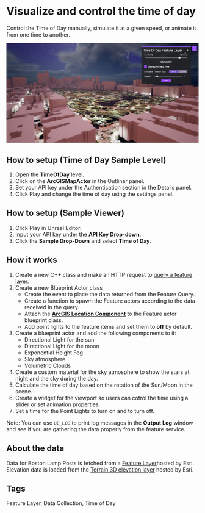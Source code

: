 # Visualize and control the time of day

Control the Time of Day manually, simulate it at a given speed, or animate it from one time to another.

![Image of Time of Day Sample](TimeOfDay.png)

## How to setup (Time of Day Sample Level)

1. Open the **TimeOfDay** level.
2. Click on the **ArcGISMapActor** in the Outliner panel.
3. Set your API key under the Authentication section in the Details panel.
4. Click Play and change the time of day using the settings panel.

## How to setup (Sample Viewer)

1. Click Play in Unreal Editor.
2. Input your API key under the **API Key Drop-down**.
3. Click the **Sample Drop-Down** and select **Time of Day**.

## How it works

1. Create a new C++ class and make an HTTP request to [query a feature layer](https://developers.arcgis.com/rest/services-reference/enterprise/query-feature-service-.htm). 
2. Create a new Blueprint Actor class
   - Create the event to place the data returned from the Feature Query.
   - Create a function to spawn the Feature actors according to the data received in the query.
   - Attach the [**ArcGIS Location Component**](https://developers.arcgis.com/unreal-engine/maps/location-component/) to the Feature actor blueprint class.
   - Add point lights to the feature items and set them to **off** by default.
3. Create a blueprint actor and add the following components to it:
   - Directional Light for the sun
   - Directional Light for the moon
   - Exponential Height Fog
   - Sky atmosphere
   - Volumetric Clouds
4. Create a custom material for the sky atmosphere to show the stars at night and the sky during the day.
5. Calculate the time of day based on the rotation of the Sun/Moon in the scene.
6. Create a widget for the viewport so users can cotrol the time using a slider or set animation properties.
7. Set a time for the Point Lights to turn on and to turn off.

Note: You can use `UE_LOG` to print log messages in the **Output Log** window and see if you are gathering the data properly from the feature service.

## About the data

Data for Boston Lamp Posts is fetched from a [Feature Layer](https://services.arcgis.com/V6ZHFr6zdgNZuVG0/ArcGIS/rest/services/Boston_Street_Light_Locations/FeatureServer/0/query?f=geojson&where=1=1&outfields=*)hosted by Esri.
Elevation data is loaded from the [Terrain 3D elevation layer](https://www.arcgis.com/home/item.html?id=7029fb60158543ad845c7e1527af11e4) hosted by Esri.

## Tags

Feature Layer, Data Collection, Time of Day